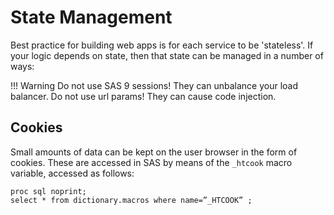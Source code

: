 # State Management

Best practice for building web apps is for each service to be 'stateless'. If your logic depends on state, then that state can be managed in a number of ways:

<!-- prettier-ignore -->
!!! Warning
    Do not use SAS 9 sessions! They can unbalance your load balancer.
    Do not use url params! They can cause code injection.

## Cookies

Small amounts of data can be kept on the user browser in the form of cookies. These are accessed in SAS by means of the `_htcook` macro variable, accessed as follows:

```
proc sql noprint;
select * from dictionary.macros where name=”_HTCOOK” ;
```
